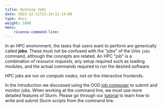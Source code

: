 ```yaml
---
title: Running Jobs
date: 2023-12-11T21:14:11-14:00
type: docs 
weight: 2800
menu: 
    rivanna-command-line:
---
```


In an HPC environment, the tasks that users want to perform are generically called **jobs**.  These must not be confused with the "jobs" of the Unix `jobs` command, although the concepts are related. An HPC "job" is a combination of _resource requests_, any setup required such as loading modules, and the actual commands required to run the desired software.

HPC jobs are run on _compute nodes_, not on the interactive frontends.

In the Introduction we discussed using the OOD [job composer](/notes/rivanna-intro/features_of_ood/features_jobs_tab) to submit and monitor jobs. When working at the command line, we must use more detailed features of Slurm.  Please go through our [tutorial](/notes/slurm-from-cli) to learn how to write and submit Slurm scripts from the command line.
